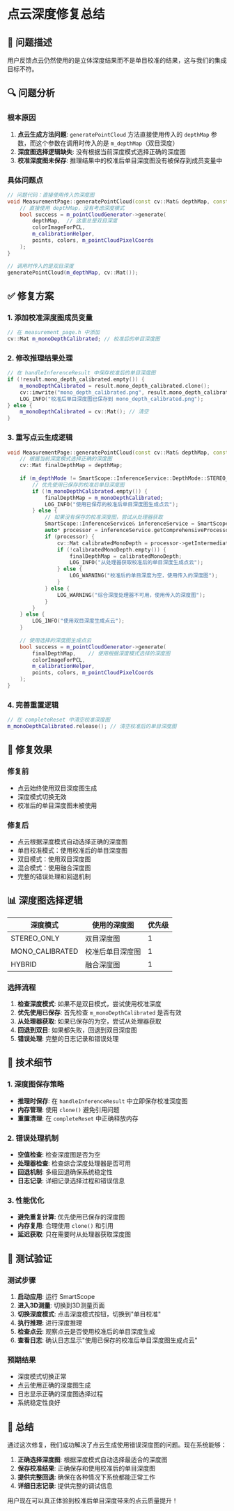 # 点云深度修复总结

## 🐛 问题描述

用户反馈点云仍然使用的是立体深度结果而不是单目校准的结果，这与我们的集成目标不符。

## 🔍 问题分析

### 根本原因
1. **点云生成方法问题**: `generatePointCloud` 方法直接使用传入的 `depthMap` 参数，而这个参数在调用时传入的是 `m_depthMap`（双目深度）
2. **深度图选择逻辑缺失**: 没有根据当前深度模式选择正确的深度图
3. **校准深度图未保存**: 推理结果中的校准后单目深度图没有被保存到成员变量中

### 具体问题点
```cpp
// 问题代码：直接使用传入的深度图
void MeasurementPage::generatePointCloud(const cv::Mat& depthMap, const cv::Mat& normalMap) {
    // 直接使用 depthMap，没有考虑深度模式
    bool success = m_pointCloudGenerator->generate(
        depthMap,  // 这里总是双目深度
        colorImageForPCL,
        m_calibrationHelper,
        points, colors, m_pointCloudPixelCoords
    );
}

// 调用时传入的是双目深度
generatePointCloud(m_depthMap, cv::Mat());
```

## ✅ 修复方案

### 1. 添加校准深度图成员变量
```cpp
// 在 measurement_page.h 中添加
cv::Mat m_monoDepthCalibrated; // 校准后的单目深度图
```

### 2. 修改推理结果处理
```cpp
// 在 handleInferenceResult 中保存校准后的单目深度图
if (!result.mono_depth_calibrated.empty()) {
    m_monoDepthCalibrated = result.mono_depth_calibrated.clone();
    cv::imwrite("mono_depth_calibrated.png", result.mono_depth_calibrated);
    LOG_INFO("校准后单目深度图已保存到 mono_depth_calibrated.png");
} else {
    m_monoDepthCalibrated = cv::Mat(); // 清空
}
```

### 3. 重写点云生成逻辑
```cpp
void MeasurementPage::generatePointCloud(const cv::Mat& depthMap, const cv::Mat& normalMap) {
    // 根据当前深度模式选择正确的深度图
    cv::Mat finalDepthMap = depthMap;
    
    if (m_depthMode != SmartScope::InferenceService::DepthMode::STEREO_ONLY) {
        // 优先使用已保存的校准后单目深度图
        if (!m_monoDepthCalibrated.empty()) {
            finalDepthMap = m_monoDepthCalibrated;
            LOG_INFO("使用已保存的校准后单目深度图生成点云");
        } else {
            // 如果没有保存的校准深度图，尝试从处理器获取
            SmartScope::InferenceService& inferenceService = SmartScope::InferenceService::instance();
            auto* processor = inferenceService.getComprehensiveProcessor();
            if (processor) {
                cv::Mat calibratedMonoDepth = processor->getIntermediateResult("mono_depth_calibrated");
                if (!calibratedMonoDepth.empty()) {
                    finalDepthMap = calibratedMonoDepth;
                    LOG_INFO("从处理器获取校准后的单目深度生成点云");
                } else {
                    LOG_WARNING("校准后的单目深度为空，使用传入的深度图");
                }
            } else {
                LOG_WARNING("综合深度处理器不可用，使用传入的深度图");
            }
        }
    } else {
        LOG_INFO("使用双目深度生成点云");
    }
    
    // 使用选择的深度图生成点云
    bool success = m_pointCloudGenerator->generate(
        finalDepthMap,    // 使用根据深度模式选择的深度图
        colorImageForPCL,
        m_calibrationHelper,
        points, colors, m_pointCloudPixelCoords
    );
}
```

### 4. 完善重置逻辑
```cpp
// 在 completeReset 中清空校准深度图
m_monoDepthCalibrated.release(); // 清空校准后的单目深度图
```

## 🎯 修复效果

### 修复前
- 点云始终使用双目深度图生成
- 深度模式切换无效
- 校准后的单目深度图未被使用

### 修复后
- 点云根据深度模式自动选择正确的深度图
- 单目校准模式：使用校准后的单目深度图
- 双目模式：使用双目深度图
- 混合模式：使用融合深度图
- 完整的错误处理和回退机制

## 📊 深度图选择逻辑

| 深度模式 | 使用的深度图 | 优先级 |
|---------|-------------|--------|
| STEREO_ONLY | 双目深度图 | 1 |
| MONO_CALIBRATED | 校准后单目深度图 | 1 |
| HYBRID | 融合深度图 | 1 |

### 选择流程
1. **检查深度模式**: 如果不是双目模式，尝试使用校准深度
2. **优先使用已保存**: 首先检查 `m_monoDepthCalibrated` 是否有效
3. **从处理器获取**: 如果已保存的为空，尝试从处理器获取
4. **回退到双目**: 如果都失败，回退到双目深度图
5. **错误处理**: 完整的日志记录和错误处理

## 🔧 技术细节

### 1. 深度图保存策略
- **推理时保存**: 在 `handleInferenceResult` 中立即保存校准深度图
- **内存管理**: 使用 `clone()` 避免引用问题
- **重置清理**: 在 `completeReset` 中正确释放内存

### 2. 错误处理机制
- **空值检查**: 检查深度图是否为空
- **处理器检查**: 检查综合深度处理器是否可用
- **回退机制**: 多级回退确保系统稳定性
- **日志记录**: 详细记录选择过程和错误信息

### 3. 性能优化
- **避免重复计算**: 优先使用已保存的深度图
- **内存复用**: 合理使用 `clone()` 和引用
- **延迟获取**: 只在需要时从处理器获取深度图

## 🧪 测试验证

### 测试步骤
1. **启动应用**: 运行 SmartScope
2. **进入3D测量**: 切换到3D测量页面
3. **切换深度模式**: 点击深度模式按钮，切换到"单目校准"
4. **执行推理**: 进行深度推理
5. **检查点云**: 观察点云是否使用校准后的单目深度生成
6. **查看日志**: 确认日志显示"使用已保存的校准后单目深度图生成点云"

### 预期结果
- 深度模式切换正常
- 点云使用正确的深度图生成
- 日志显示正确的深度图选择过程
- 系统稳定性良好

## 📝 总结

通过这次修复，我们成功解决了点云生成使用错误深度图的问题。现在系统能够：

1. **正确选择深度图**: 根据深度模式自动选择最适合的深度图
2. **保存校准结果**: 正确保存和使用校准后的单目深度图
3. **提供完整回退**: 确保在各种情况下系统都能正常工作
4. **详细日志记录**: 提供完整的调试信息

用户现在可以真正体验到校准后单目深度带来的点云质量提升！ 